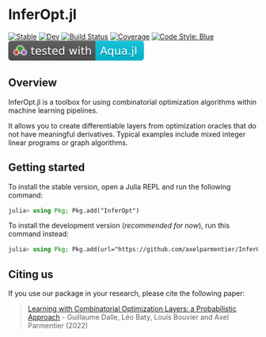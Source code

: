 # InferOpt.jl

[![Stable](https://img.shields.io/badge/docs-stable-blue.svg)](https://axelparmentier.github.io/InferOpt.jl/stable)
[![Dev](https://img.shields.io/badge/docs-dev-blue.svg)](https://axelparmentier.github.io/InferOpt.jl/dev)
[![Build Status](https://github.com/axelparmentier/InferOpt.jl/actions/workflows/CI.yml/badge.svg?branch=main)](https://github.com/axelparmentier/InferOpt.jl/actions/workflows/CI.yml?query=branch%3Amain)
[![Coverage](https://codecov.io/gh/axelparmentier/InferOpt.jl/branch/main/graph/badge.svg)](https://codecov.io/gh/axelparmentier/InferOpt.jl)
[![Code Style: Blue](https://img.shields.io/badge/code%20style-blue-4495d1.svg)](https://github.com/invenia/BlueStyle)
[![Aqua QA](https://raw.githubusercontent.com/JuliaTesting/Aqua.jl/master/badge.svg)](https://github.com/JuliaTesting/Aqua.jl)

## Overview

InferOpt.jl is a toolbox for using combinatorial optimization algorithms within machine learning pipelines.

It allows you to create differentiable layers from optimization oracles that do not have meaningful derivatives.
Typical examples include mixed integer linear programs or graph algorithms.

## Getting started

To install the stable version, open a Julia REPL and run the following command:

```julia
julia> using Pkg; Pkg.add("InferOpt")
```

To install the development version (*recommended for now*), run this command instead:

```julia
julia> using Pkg; Pkg.add(url="https://github.com/axelparmentier/InferOpt.jl")
```

## Citing us

If you use our package in your research, please cite the following paper:

> [Learning with Combinatorial Optimization Layers: a Probabilistic Approach](https://arxiv.org/abs/2207.13513) - Guillaume Dalle, Léo Baty, Louis Bouvier and Axel Parmentier (2022)
